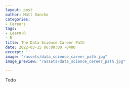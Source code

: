 ```yaml
---
layout: post
author: Matt Dancho
categories:
- Careers
tags:
- Learn-R
- R
title: The Data Science Career Path
date: 2022-03-15 06:00:00 -0400
excerpt: ''
image: "/assets/data_science_career_path.jpg"
image_preview: "/assets/data_science_career_path.jpg"

---
```

Todo